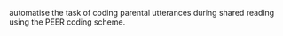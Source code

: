 automatise the task of coding parental utterances during shared reading using the PEER coding scheme.
